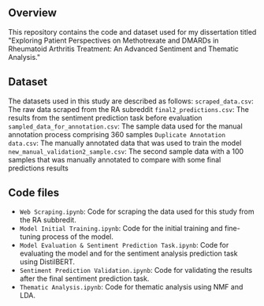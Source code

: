 
## Overview
This repository contains the code and dataset used for my dissertation titled "Exploring Patient Perspectives on Methotrexate and DMARDs in Rheumatoid Arthritis Treatment: An Advanced Sentiment and Thematic Analysis."


## Dataset
The datasets used in this study are described as follows:
`scraped_data.csv`: The raw data scraped from the RA subreddit
`final2_predictions.csv`: The results from the sentiment prediction task before evaluation
`sampled_data_for_annotation.csv`: The sample data used for the manual annotation process comprising 360 samples
`Duplicate Annotation data.csv`: The manually annotated data that was used to train the model
`new_manual_validation2_sample.csv`: The second sample data with a 100 samples that was manually annotated to compare with some final predictions results

## Code files
- `Web Scraping.ipynb`: Code for scraping the data used for this study from the RA subbredit.
- `Model Initial Training.ipynb`: Code for the initial training and fine-tuning process of the model.
- `Model Evaluation & Sentiment Prediction Task.ipynb`: Code for evaluating the model and for the sentiment analysis prediction task using DistilBERT.
- `Sentiment Prediction Validation.ipynb`: Code for validating the results after the final sentiment prediction task.
- `Thematic Analysis.ipynb`: Code for thematic analysis using NMF and LDA.



